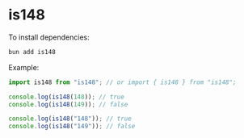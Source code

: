 # is148

To install dependencies:

```bash
bun add is148
```

Example:

```ts
import is148 from "is148"; // or import { is148 } from "is148";

console.log(is148(148)); // true
console.log(is148(149)); // false

console.log(is148("148")); // true
console.log(is148("149")); // false
```